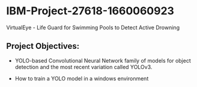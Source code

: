 # IBM-Project-27618-1660060923
VirtualEye - Life Guard for Swimming Pools to Detect Active Drowning
## Project Objectives:    

- YOLO-based Convolutional Neural Network family of models for object detection and the most recent variation called YOLOv3.

- How to train a YOLO model in a windows environment
